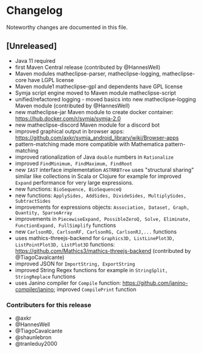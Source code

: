 # Changelog

Noteworthy changes are documented in this file.


## [Unreleased]

- Java 11 required
- first Maven Central release (contributed by @HannesWell)
- Maven modules matheclipse-parser, matheclipse-logging, matheclipse-core have LGPL license
- Maven module1 matheclipse-gpl and dependents have GPL license
- Symja script engine moved to Maven module matheclipse-script 
- unified/refactored logging - moved basics into new matheclipse-logging Maven module (contributed by @HannesWell)
- new matheclipse-jar Maven module to create docker container: https://hub.docker.com/r/symja/symja-2.0
- new matheclipse-discord Maven module for a discord bot
- improved graphical output in browser apps: https://github.com/axkr/symja_android_library/wiki/Browser-apps
- pattern-matching made more compatible with Mathematica pattern-matching 
- improved rationalization of Java `double` numbers in `Rationalize`
- improved `FindMinimum, FindMaximum, FindRoot`
- new `IAST` interface implementation `ASTRRBTree` uses "structural sharing" similar like collections in Scala or Clojure for example for improved `Expand` performance for very large expressions.
- new functions:  `BioSequence, BioSequenceQ`
- new functions: `ApplySides, AddSides, DivideSides, MultiplySides, SubtractSides` 
- improvements for expressions objects: `Association, Dataset, Graph, Quantity, SparseArray`
- improvements in `PiecewiseExpand, PossibleZeroQ, Solve, Eliminate, FunctionExpand, FullSimplify` functions
- new `CarlsonRD, CarlsonRF, CarlsonRG, CarlsonRJ,...` functions
- uses mathics-threejs-backend for `Graphics3D, ListLinePlot3D, ListPointPlot3D, ListPlot3D` functions: https://github.com/Mathics3/mathics-threejs-backend  (contributed by @TiagoCavalcante)
- improved JSON for `ImportString, ExportString`
- improved String Regex functions for example in `StringSplit, StringReplace` functions
- uses Janino compiler for `Compile` function: https://github.com/janino-compiler/janino; improved `CompilePrint` function


### Contributers for this release
- @axkr
- @HannesWell
- @TiagoCavalcante
- @shaunlebron
- @tranleduy2000 